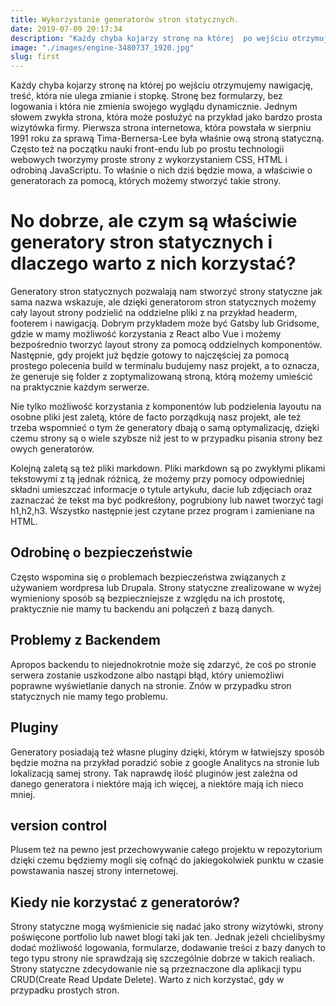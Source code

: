 ```yaml
---
title: Wykorzystanie generatorów stron statycznych.
date: 2019-07-09 20:17:34
description: "Każdy chyba kojarzy stronę na której  po wejściu otrzymujemy  nawigację, treść, która nie ulega zmianie i stopkę. Stronę bez formularzy, bez logowania  i która nie zmienia swojego wyglądu dynamicznie. Jednym słowem zwykła strona, która może posłużyć na przykład jako bardzo prosta wizytówka  firmy.  Pierwsza strona internetowa, która powstała w sierpniu 1991 roku za sprawą Tima-Bernersa-Lee  była właśnie ową stroną statyczną."
image: "./images/engine-3480737_1920.jpg"
slug: first
---
```


Każdy chyba kojarzy stronę na której po wejściu otrzymujemy nawigację, treść, która nie ulega zmianie i stopkę. Stronę bez formularzy, bez logowania i która nie zmienia swojego wyglądu dynamicznie. Jednym słowem zwykła strona, która może posłużyć na przykład jako bardzo prosta wizytówka firmy. Pierwsza strona internetowa, która powstała w sierpniu 1991 roku za sprawą Tima-Bernersa-Lee była właśnie ową stroną statyczną. Często też na początku nauki front-endu lub po prostu technologii webowych tworzymy proste strony z wykorzystaniem CSS, HTML i odrobiną JavaScriptu. To właśnie o nich dziś będzie mowa, a właściwie o generatorach za pomocą, których możemy stworzyć takie strony.

# No dobrze, ale czym są właściwie generatory stron statycznych i dlaczego warto z nich korzystać?

Generatory stron statycznych pozwalają nam stworzyć strony statyczne jak sama nazwa wskazuje, ale
dzięki generatorom stron statycznych możemy cały layout strony podzielić na oddzielne pliki z na przykład headerm, footerem i nawigacją. Dobrym przykładem może być Gatsby lub Gridsome, gdzie w mamy możliwość korzystania z React albo Vue i możemy bezpośrednio tworzyć layout strony za pomocą oddzielnych komponentów. Następnie, gdy projekt już będzie gotowy to najczęściej za pomocą prostego polecenia build w terminalu budujemy nasz projekt, a to oznacza, że generuje się
folder z zoptymalizowaną stroną, którą możemy umieścić na praktycznie każdym serwerze.

Nie tylko możliwość korzystania z komponentów lub podzielenia layoutu na osobne pliki jest zaletą, które de facto porządkują nasz projekt, ale też trzeba wspomnieć o tym że generatory dbają o samą optymalizację, dzięki czemu strony są o wiele szybsze niż jest to w przypadku pisania strony bez owych generatorów.

Kolejną zaletą są też pliki markdown.
Pliki markdown są po zwykłymi plikami tekstowymi z tą jednak różnicą, że możemy przy pomocy odpowiedniej składni umieszczać informacje o tytule artykułu, dacie lub zdjęciach
oraz zaznaczać że tekst ma być podkreśłony, pogrubiony lub nawet tworzyć tagi h1,h2,h3. Wszystko następnie jest czytane przez program i zamieniane na HTML.

## Odrobinę o bezpieczeństwie

Często wspomina się o problemach bezpieczeństwa związanych z używaniem wordpresa lub Drupala.
Strony statyczne zrealizowane w wyżej wymieniony sposób są bezpieczniejsze z względu na ich prostotę, praktycznie nie mamy tu backendu ani połączeń z bazą danych.

## Problemy z Backendem

Apropos backendu to niejednokrotnie może się zdarzyć, że coś po stronie serwera zostanie uszkodzone albo nastąpi błąd, który uniemożliwi poprawne wyświetlanie
danych na stronie. Znów w przypadku stron statycznych nie mamy tego problemu.

## Pluginy

Generatory posiadają też własne pluginy dzięki, którym w łatwiejszy sposób będzie można na przykład poradzić sobie z google Analitycs na stronie lub lokalizacją samej strony. Tak naprawdę ilość
pluginów jest zależna od danego generatora i niektóre mają ich więcej, a niektóre mają ich nieco mniej.

## version control

Plusem też na pewno jest przechowywanie całego projektu w repozytorium dzięki czemu będziemy
mogli się cofnąć do jakiegokolwiek punktu w czasie powstawania naszej strony internetowej.

## Kiedy nie korzystać z generatorów?

Strony statyczne mogą wyśmienicie się nadać jako strony wizytówki, strony poświęcone portfolio lub nawet blogi taki jak ten. Jednak jeżeli chcielibyśmy dodać możliwość logowania, formularze, dodawanie treści z bazy danych to tego typu strony nie sprawdzają się szczególnie dobrze w takich realiach. Strony statyczne zdecydowanie nie są przeznaczone dla aplikacji typu CRUD(Create Read Update Delete). Warto z nich korzystać, gdy w przypadku prostych stron.
